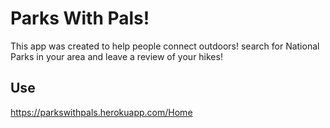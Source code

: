 # Parks With Pals!

This app was created to help people connect outdoors! search for National Parks in your area and leave a review of your hikes! 

## Use

https://parkswithpals.herokuapp.com/Home
